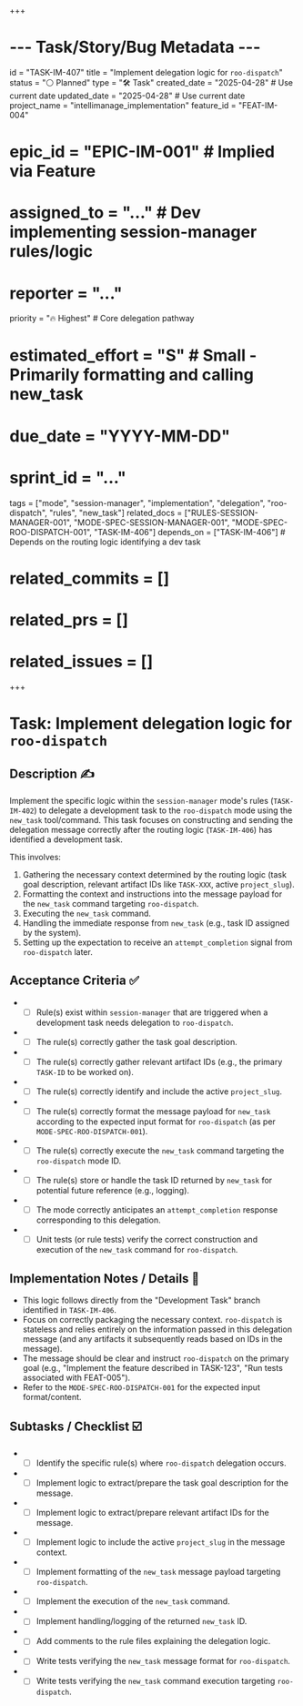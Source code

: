 +++
# --- Task/Story/Bug Metadata ---
id = "TASK-IM-407"
title = "Implement delegation logic for `roo-dispatch`"
status = "⚪️ Planned"
type = "🛠️ Task"
created_date = "2025-04-28" # Use current date
updated_date = "2025-04-28" # Use current date
project_name = "intellimanage_implementation"
feature_id = "FEAT-IM-004"
# epic_id = "EPIC-IM-001" # Implied via Feature
# assigned_to = "..." # Dev implementing session-manager rules/logic
# reporter = "..."
priority = "🔥 Highest" # Core delegation pathway
# estimated_effort = "S" # Small - Primarily formatting and calling new_task
# due_date = "YYYY-MM-DD"
# sprint_id = "..."
tags = ["mode", "session-manager", "implementation", "delegation", "roo-dispatch", "rules", "new_task"]
related_docs = ["RULES-SESSION-MANAGER-001", "MODE-SPEC-SESSION-MANAGER-001", "MODE-SPEC-ROO-DISPATCH-001", "TASK-IM-406"]
depends_on = ["TASK-IM-406"] # Depends on the routing logic identifying a dev task
# related_commits = []
# related_prs = []
# related_issues = []
+++

# Task: Implement delegation logic for `roo-dispatch`

## Description ✍️

Implement the specific logic within the `session-manager` mode's rules (`TASK-IM-402`) to delegate a development task to the `roo-dispatch` mode using the `new_task` tool/command. This task focuses on constructing and sending the delegation message correctly after the routing logic (`TASK-IM-406`) has identified a development task.

This involves:
1.  Gathering the necessary context determined by the routing logic (task goal description, relevant artifact IDs like `TASK-XXX`, active `project_slug`).
2.  Formatting the context and instructions into the message payload for the `new_task` command targeting `roo-dispatch`.
3.  Executing the `new_task` command.
4.  Handling the immediate response from `new_task` (e.g., task ID assigned by the system).
5.  Setting up the expectation to receive an `attempt_completion` signal from `roo-dispatch` later.

## Acceptance Criteria ✅

*   - [ ] Rule(s) exist within `session-manager` that are triggered when a development task needs delegation to `roo-dispatch`.
*   - [ ] The rule(s) correctly gather the task goal description.
*   - [ ] The rule(s) correctly gather relevant artifact IDs (e.g., the primary `TASK-ID` to be worked on).
*   - [ ] The rule(s) correctly identify and include the active `project_slug`.
*   - [ ] The rule(s) correctly format the message payload for `new_task` according to the expected input format for `roo-dispatch` (as per `MODE-SPEC-ROO-DISPATCH-001`).
*   - [ ] The rule(s) correctly execute the `new_task` command targeting the `roo-dispatch` mode ID.
*   - [ ] The rule(s) store or handle the task ID returned by `new_task` for potential future reference (e.g., logging).
*   - [ ] The mode correctly anticipates an `attempt_completion` response corresponding to this delegation.
*   - [ ] Unit tests (or rule tests) verify the correct construction and execution of the `new_task` command for `roo-dispatch`.

## Implementation Notes / Details 📝

*   This logic follows directly from the "Development Task" branch identified in `TASK-IM-406`.
*   Focus on correctly packaging the necessary context. `roo-dispatch` is stateless and relies entirely on the information passed in this delegation message (and any artifacts it subsequently reads based on IDs in the message).
*   The message should be clear and instruct `roo-dispatch` on the primary goal (e.g., "Implement the feature described in TASK-123", "Run tests associated with FEAT-005").
*   Refer to the `MODE-SPEC-ROO-DISPATCH-001` for the expected input format/content.

## Subtasks / Checklist ☑️

*   - [ ] Identify the specific rule(s) where `roo-dispatch` delegation occurs.
*   - [ ] Implement logic to extract/prepare the task goal description for the message.
*   - [ ] Implement logic to extract/prepare relevant artifact IDs for the message.
*   - [ ] Implement logic to include the active `project_slug` in the message context.
*   - [ ] Implement formatting of the `new_task` message payload targeting `roo-dispatch`.
*   - [ ] Implement the execution of the `new_task` command.
*   - [ ] Implement handling/logging of the returned `new_task` ID.
*   - [ ] Add comments to the rule files explaining the delegation logic.
*   - [ ] Write tests verifying the `new_task` message format for `roo-dispatch`.
*   - [ ] Write tests verifying the `new_task` command execution targeting `roo-dispatch`.

